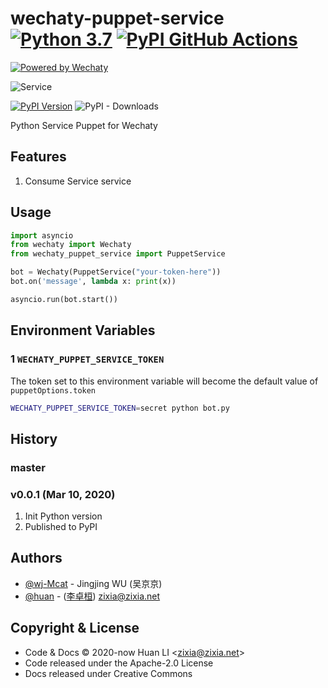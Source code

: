 # wechaty-puppet-service [![Python 3.7](https://img.shields.io/badge/python-3.7+-blue.svg)](https://www.python.org/downloads/release/python-370/) [![PyPI GitHub Actions](https://github.com/wechaty/python-wechaty-puppet-service/workflows/PyPI/badge.svg)](https://github.com/wechaty/python-wechaty-puppet/actions?query=workflow%3APyPI)

[![Powered by Wechaty](https://img.shields.io/badge/Powered%20By-Wechaty-brightgreen.svg)](https://github.com/wechaty/wechaty)

![Service](https://wechaty.github.io/wechaty-puppet-service/images/hostie.png)

[![PyPI Version](https://img.shields.io/pypi/v/wechaty-puppet-service?color=blue)](https://pypi.org/project/wechaty-puppet-service)
![PyPI - Downloads](https://img.shields.io/pypi/dm/wechaty-puppet-service?color=blue)

Python Service Puppet for Wechaty

## Features

1. Consume Service service

## Usage

```python
import asyncio
from wechaty import Wechaty
from wechaty_puppet_service import PuppetService

bot = Wechaty(PuppetService("your-token-here"))
bot.on('message', lambda x: print(x))

asyncio.run(bot.start())
```

## Environment Variables

### 1 `WECHATY_PUPPET_SERVICE_TOKEN`

The token set to this environment variable will become the default value of `puppetOptions.token`

```sh
WECHATY_PUPPET_SERVICE_TOKEN=secret python bot.py
```

## History

### master

### v0.0.1 (Mar 10, 2020)

1. Init Python version
1. Published to PyPI

## Authors

- [@wj-Mcat](https://github.com/wj-Mcat) - Jingjing WU (吴京京)
- [@huan](https://github.com/huan) - ([李卓桓](http://linkedin.com/in/zixia)) zixia@zixia.net

## Copyright & License

* Code & Docs © 2020-now Huan LI \<zixia@zixia.net\>
* Code released under the Apache-2.0 License
* Docs released under Creative Commons

